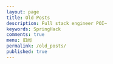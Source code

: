 ```yaml
---
layout: page
title: Old Posts
description: Full stack engineer POI~
keywords: SpringHack
comments: true
menu: 旧闻
permalink: /old_posts/
published: true
---
```



